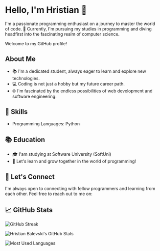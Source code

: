 # Hello, I'm Hristian 👋

I'm a passionate programming enthusiast on a journey to master the world of code. 🚀 
Currently, I'm pursuing my studies in programming and diving headfirst into the fascinating realm of computer science.

Welcome to my GitHub profile!

## About Me

- 📚 I'm a dedicated student, always eager to learn and explore new technologies.
- 💻 Coding is not just a hobby but my future career path.
- 🌐 I'm fascinated by the endless possibilities of web development and software engineering.

## 🔧 Skills

- Programming Languages: Python

## 📚 Education

- 🎓 I'am studying at Software University (SoftUni)
- 🌟 Let's learn and grow together in the world of programming!

## 💬 Let's Connect

I'm always open to connecting with fellow programmers and learning from each other. Feel free to reach out to me on: 
 

## 📈 GitHub Stats

![GitHub Streak](https://streak-stats.demolab.com?user=hristianbalevski&count_private=true&theme=chartreuse-dark&border_radius=10)

![Hristian Balevski's GitHub Stats](https://github-readme-stats.vercel.app/api?username=hristianbalevski&hide=stars&count_private=true&show_icons=true&theme=chartreuse-dark&border_radius=15)

![Most Used Languages](https://github-readme-stats.vercel.app/api/top-langs/?username=hristianbalevski&layout=compact&show_icons=true&theme=chartreuse-dark&border_radius=20)
